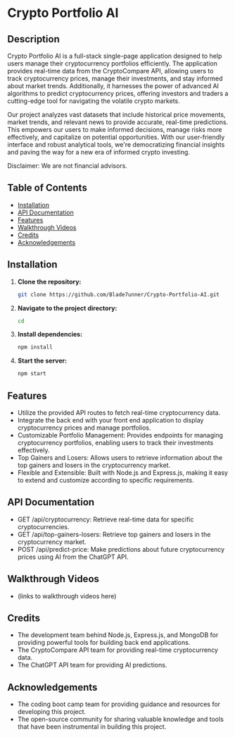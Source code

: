 # Crypto Portfolio AI

## Description
Crypto Portfolio AI is a full-stack single-page application designed to help users manage their cryptocurrency portfolios efficiently. The application provides real-time data from the CryptoCompare API, allowing users to track cryptocurrency prices, manage their investments, and stay informed about market trends. Additionally, it harnesses the power of advanced AI algorithms to predict cryptocurrency prices, offering investors and traders a cutting-edge tool for navigating the volatile crypto markets.

Our project analyzes vast datasets that include historical price movements, market trends, and relevant news to provide accurate, real-time predictions. This empowers our users to make informed decisions, manage risks more effectively, and capitalize on potential opportunities. With our user-friendly interface and robust analytical tools, we're democratizing financial insights and paving the way for a new era of informed crypto investing.

Disclaimer: We are not financial advisors.

## Table of Contents

- [Installation](#installation)
- [API Documentation](#api-documentation)
- [Features](#features)
- [Walkthrough Videos](#walkthrough-videos)
- [Credits](#credits)
- [Acknowledgements](#acknowledgements)

## Installation

1. **Clone the repository:**

   ```bash
   git clone https://github.com/Blade7unner/Crypto-Portfolio-AI.git
2. **Navigate to the project directory:**
   ```bash
   cd

5. **Install dependencies:**
    ```bash
   npm install

7. **Start the server:**
   ```bash
   npm start

## Features

- Utilize the provided API routes to fetch real-time cryptocurrency data.
- Integrate the back end with your front end application to display cryptocurrency prices and manage portfolios.
- Customizable Portfolio Management: Provides endpoints for managing cryptocurrency portfolios, enabling users to track their investments effectively.
- Top Gainers and Losers: Allows users to retrieve information about the top gainers and losers in the cryptocurrency market.
- Flexible and Extensible: Built with Node.js and Express.js, making it easy to extend and customize according to specific requirements.

## API Documentation

- GET /api/cryptocurrency: Retrieve real-time data for specific cryptocurrencies.
- GET /api/top-gainers-losers: Retrieve top gainers and losers in the cryptocurrency market.
- POST /api/predict-price: Make predictions about future cryptocurrency prices using AI from the ChatGPT API.

## Walkthrough Videos
 
- (links to walkthrough videos here)

## Credits

- The development team behind Node.js, Express.js, and MongoDB for providing powerful tools for building back end applications.
- The CryptoCompare API team for providing real-time cryptocurrency data.
- The ChatGPT API team for providing AI predictions.


## Acknowledgements

- The coding boot camp team for providing guidance and resources for developing this project.
- The open-source community for sharing valuable knowledge and tools that have been instrumental in building this project.






